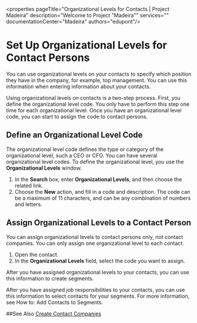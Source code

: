 <properties
                pageTitle="Organizational Levels for Contacts | Project Madeira" 
                description="Welcome to Project "Madeira"" 
                services="" 
                documentationCenter="Madeira"
                authors="edupont"/>

# Set Up Organizational Levels for Contact Persons
You can use organizational levels on your contacts to specify which position they have in the company, for example, top management. You can use this information when entering information about your contacts.

Using organizational levels on contacts is a two-step process. First, you define the organizational level code. You only have to perform this step one time for each organizational level. Once you have an organizational level code, you can start to assign the code to contact persons. 

## Define an Organizational Level Code
The organizational level code defines the type or category of the organizational level, such a CEO  or CFO. You can have several organizational level codes. To define the organizational level, you use the **Organizational Levels** window. 
1. In the **Search** box, enter **Organizational Levels**, and then choose the related link.
2. Choose the **New** action, and fill in a code and description. The code can be a maximum of 11 characters, and can be any combination of numbers and letters.

## Assign Organizational Levels to a Contact Person
You can assign organizational levels to contact persons only, not contact companies. You can only assign one organizational level to each contact.
1. Open the contact.
2. In the **Organizational Levels** field, select the code you want to assign.

After you have assigned organizational levels to your contacts, you can use this information to create segments. 

After you have assigned job responsibilities to your contacts, you can use this information to select contacts for your segments. For more information, see How to: Add Contacts to Segments. 

##See Also
[Create Contact Companies](marketing-create-contact-companies.md)


